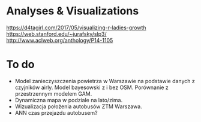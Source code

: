 # Analyses & Visualizations
https://d4tagirl.com/2017/05/visualizing-r-ladies-growth <br />
https://web.stanford.edu/~jurafsky/slp3/ <br />
http://www.aclweb.org/anthology/P14-1105 <br />

# To do
 - Model zanieczyszczenia powietrza w Warszawie na podstawie danych z czyjników airly. Model bayesowski z i bez OSM. Porównanie z przestrzennym modelem GAM. 
- Dynamiczna mapa w podziale na lato/zima.
- Wizualizacja położenia autobusów ZTM Warszawa.
- ANN czas przejazdu autobusem?

